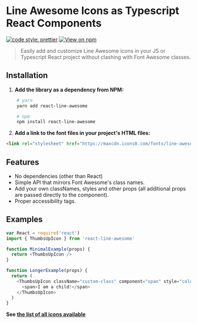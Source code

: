 # Line Awesome Icons as Typescript React Components

[![code style: prettier](https://img.shields.io/badge/code_style-prettier-ff69b4.svg?style=flat-square)](https://github.com/prettier/prettier)
[![View on npm](https://img.shields.io/npm/v/react-fontawesome.svg)](https://www.npmjs.com/package/react-line-awesome)

> Easily add and customize Line Awesome icons in your JS or Typescript React project without clashing with Font Awesome
> classes.

## Installation

1. **Add the library as a dependency from NPM:**

```bash
    # yarn
    yarn add react-line-awesome

    # npm
    npm install react-line-awesome
```

2. **Add a link to the font files in your project's HTML files:**

```html
<link rel="stylesheet" href="https://maxcdn.icons8.com/fonts/line-awesome/1.1/css/line-awesome.min.css" />
```

## Features

- No dependencies (other than React)
- Simple API that mirrors Font Awesome's class names.
- Add your own classNames, styles and other props (all additional props are passed directly to the component).
- Proper accessibility tags.

## Examples

```js
var React = require('react')
import { ThumbsUpIcon } from 'react-line-awesome'

function MinimalExample(props) {
  return <ThumbsUpIcon />
}

function LongerExample(props) {
  return (
    <ThumbsUpIcon className="custom-class" component="span" style="color: blue">
      <span>I am a child!</span>
    </ThumbsUpIcon>
  )
}
```

**See [the list of all icons available](https://icons8.com/line-awesome)**
